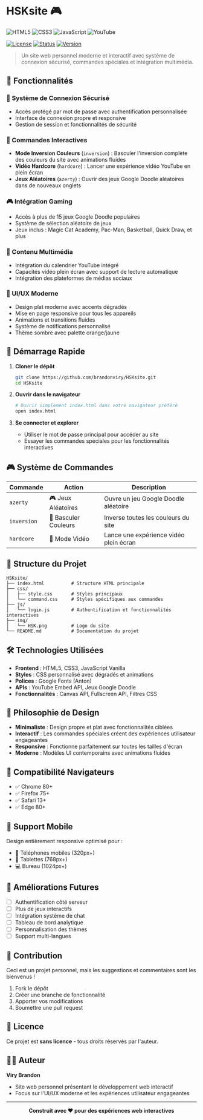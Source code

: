 # HSKsite 🎮

![HTML5](https://img.shields.io/badge/html5-%23E34F26.svg?style=for-the-badge&logo=html5&logoColor=white)
![CSS3](https://img.shields.io/badge/css3-%231572B6.svg?style=for-the-badge&logo=css3&logoColor=white)
![JavaScript](https://img.shields.io/badge/javascript-%23323330.svg?style=for-the-badge&logo=javascript&logoColor=%23F7DF1E)
![YouTube](https://img.shields.io/badge/YouTube-%23FF0000.svg?style=for-the-badge&logo=YouTube&logoColor=white)

[![License](https://img.shields.io/badge/license-Sans%20Licence-red.svg?style=for-the-badge)](LICENSE)
[![Status](https://img.shields.io/badge/statut-Actif-brightgreen.svg?style=for-the-badge)]()
[![Version](https://img.shields.io/badge/version-2.0-blue.svg?style=for-the-badge)]()

> Un site web personnel moderne et interactif avec système de connexion sécurisé, commandes spéciales et intégration multimédia.

## 🌟 Fonctionnalités

### 🔐 Système de Connexion Sécurisé
- Accès protégé par mot de passe avec authentification personnalisée
- Interface de connexion propre et responsive
- Gestion de session et fonctionnalités de sécurité

### 🎨 Commandes Interactives
- **Mode Inversion Couleurs** (`inversion`) : Basculer l'inversion complète des couleurs du site avec animations fluides
- **Vidéo Hardcore** (`hardcore`) : Lancer une expérience vidéo YouTube en plein écran
- **Jeux Aléatoires** (`azerty`) : Ouvrir des jeux Google Doodle aléatoires dans de nouveaux onglets

### 🎮 Intégration Gaming
- Accès à plus de 15 jeux Google Doodle populaires
- Système de sélection aléatoire de jeux
- Jeux inclus : Magic Cat Academy, Pac-Man, Basketball, Quick Draw, et plus

### 🎥 Contenu Multimédia
- Intégration du calendrier YouTube intégré
- Capacités vidéo plein écran avec support de lecture automatique
- Intégration des plateformes de médias sociaux

### 🎯 UI/UX Moderne
- Design plat moderne avec accents dégradés
- Mise en page responsive pour tous les appareils
- Animations et transitions fluides
- Système de notifications personnalisé
- Thème sombre avec palette orange/jaune

## 🚀 Démarrage Rapide

1. **Cloner le dépôt**
   ```bash
   git clone https://github.com/brandonviry/HSKsite.git
   cd HSKsite
   ```

2. **Ouvrir dans le navigateur**
   ```bash
   # Ouvrir simplement index.html dans votre navigateur préféré
   open index.html
   ```

3. **Se connecter et explorer**
   - Utiliser le mot de passe principal pour accéder au site
   - Essayer les commandes spéciales pour les fonctionnalités interactives

## 🎮 Système de Commandes

| Commande | Action | Description |
|----------|--------|-------------|
| `azerty` | 🎮 Jeux Aléatoires | Ouvre un jeu Google Doodle aléatoire |
| `inversion` | 🎨 Basculer Couleurs | Inverse toutes les couleurs du site |
| `hardcore` | 🎥 Mode Vidéo | Lance une expérience vidéo plein écran |

## 📁 Structure du Projet

```
HSKsite/
├── index.html          # Structure HTML principale
├── css/
│   ├── style.css       # Styles principaux
│   └── command.css     # Styles spécifiques aux commandes
├── js/
│   └── login.js        # Authentification et fonctionnalités interactives
├── img/
│   └── HSK.png         # Logo du site
└── README.md           # Documentation du projet
```

## 🛠️ Technologies Utilisées

- **Frontend** : HTML5, CSS3, JavaScript Vanilla
- **Styles** : CSS personnalisé avec dégradés et animations
- **Polices** : Google Fonts (Anton)
- **APIs** : YouTube Embed API, Jeux Google Doodle
- **Fonctionnalités** : Canvas API, Fullscreen API, Filtres CSS

## 🎨 Philosophie de Design

- **Minimaliste** : Design propre et plat avec fonctionnalités ciblées
- **Interactif** : Les commandes spéciales créent des expériences utilisateur engageantes
- **Responsive** : Fonctionne parfaitement sur toutes les tailles d'écran
- **Moderne** : Modèles UI contemporains avec animations fluides

## 🔧 Compatibilité Navigateurs

- ✅ Chrome 80+
- ✅ Firefox 75+
- ✅ Safari 13+
- ✅ Edge 80+

## 📱 Support Mobile

Design entièrement responsive optimisé pour :
- 📱 Téléphones mobiles (320px+)
- 📱 Tablettes (768px+)
- 💻 Bureau (1024px+)

## 🎯 Améliorations Futures

- [ ] Authentification côté serveur
- [ ] Plus de jeux interactifs
- [ ] Intégration système de chat
- [ ] Tableau de bord analytique
- [ ] Personnalisation des thèmes
- [ ] Support multi-langues

## 🤝 Contribution

Ceci est un projet personnel, mais les suggestions et commentaires sont les bienvenus !

1. Fork le dépôt
2. Créer une branche de fonctionnalité
3. Apporter vos modifications
4. Soumettre une pull request

## 📄 Licence

Ce projet est **sans licence** - tous droits réservés par l'auteur.

## 👨‍💻 Auteur

**Viry Brandon**
- Site web personnel présentant le développement web interactif
- Focus sur l'UI/UX moderne et les expériences utilisateur engageantes

---

<div align="center">
  <strong>Construit avec ❤️ pour des expériences web interactives</strong>
</div>